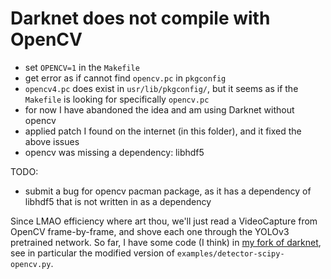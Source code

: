 # Darknet does not compile with OpenCV
* set `OPENCV=1` in the `Makefile`
* get error as if cannot find `opencv.pc` in `pkgconfig`
* `opencv4.pc` does exist in `usr/lib/pkgconfig/`, but
it seems as if the `Makefile` is looking for specifically `opencv.pc`
* for now I have abandoned the idea and am using Darknet without opencv
* applied patch I found on the internet (in this folder), and it fixed the
above issues
* opencv was missing a dependency: libhdf5

TODO:
* submit a bug for opencv pacman package, as it has a dependency
of libhdf5 that is not written in as a dependency

Since LMAO efficiency where art thou, we'll just read a VideoCapture
from OpenCV frame-by-frame, and shove each one through the YOLOv3
pretrained network. So far, I have some code (I think) in
[my fork of darknet](https://github.com/DanielShteinbok/darknet),
see in particular the modified version of `examples/detector-scipy-opencv.py`.
